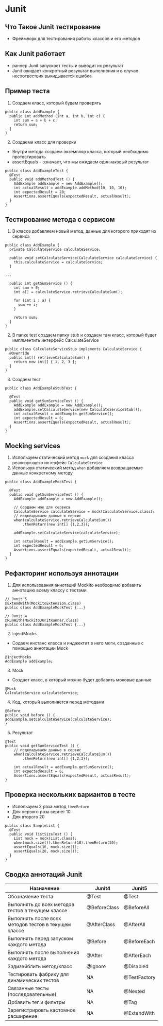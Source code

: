 # Junit
## Что Такое Junit тестирование

- Фреймворк для тестирования работы классов и его методов

## Как Junit работает

- раннер Junit запускает тесты и выводит их результат
- Junit ожидает конкретный результат выполнения и в случае несоотвествия выкидывается ошибка

## Пример теста
1. Создаем класс, который будем проверять
```
public class AddExample {
  public int addMethod (int a, int b, int c) {
    int sum = a + b + c;
    return sum;
  }
}
```

2. Создаеми класс для проверки
- Внутри метода создаем экземпляр класса, который необходимо протестировать
- assertEquals - означает, что мы ожидаем одиннаковый результат
```
public class AddExampleTest {
  @Test
  public void addMethodTest () {
    AddExample addExample = new AddExample();
    int actualResult = addExample.addMethod(10, 10, 10);
    int expectedResult = 20;
    Assertions.assertEquals(expectedResult, actualResult);
  }
}
```

## Тестирование метода с сервисом
1. В классе добавляем новый метод, данные для которого приходят из сервиса
```
public class AddExample {
  private CalculateService calculateService;

  public void setCalculateService(CalculateService calculateService) {
    this.calculateService = calculateService;
  }

...

  public int getSumService () {
    int sum = 0;
    int a[] = calculateService.retrieveCalculateSum();

    for (int i : a) {
      sum += i;
    }

    return sum;
  }
}
```

2. В папке test создаем папку stub и создаем там класс, который будет имплментить интерфейс CalculateService
```
public class CalculateServiceStub implements CalculateService {
  @Override
  public int[] retrieveCalculateSum() {
    return new int[] { 1, 2, 3 };
  }
}
```

3. Создаем тест
```
public class AddExampleStubTest {

  @Test
  public void getSumServiceTest () {
    AddExample addExample = new AddExample();
    addExample.setCalculateService(new CalculateServiceStub());
    int actualResult = addExample.getSumService();
    int expectedResult = 6;
    Assertions.assertEquals(expectedResult, actualResult);
  }
}
```

## Mocking services
1. Используем статический метод `mock` для создания класса реализующего интерфейс `CalculateService`
2. Используя статический метод `when` добавляем возвращаемые данные конкретному методу
```
public class AddExampleMockTest {

  @Test
  public void getSumServiceTest () {
    AddExample addExample = new AddExample();

    // Создаем мок для сервиса
    CalculateService calculateService = mock(CalculateService.class);
    // подкладываем данные в сервис
    when(calculateService.retrieveCalculateSum())
        .thenReturn(new int[] {1,2,3});

    addExample.setCalculateService(calculateService);

    int actualResult = addExample.getSumService();
    int expectedResult = 6;
    Assertions.assertEquals(expectedResult, actualResult);
  }
}
```

## Рефакторинг используя аннотации

1. Для использования аннотаций Mockito необходимо добавить аннотацию всему классу с тестами
```
// Junit 5
@ExtendWith(MockitoExtension.class)
public class AddExampleMockTest {...}

// Junit 4
@RunWith(MockitoJUnitRunner.class)
public class AddExampleMockTest {...}
```

2. InjectMocks
- Содаем инстанс класса и инджектит в него моги, созданные с помощью аннотации Mock
```
@InjectMocks
AddExample addExample;
```

3. Mock
- Создает класс, в который можно будет добавить моковые данные
```
@Mock
CalculateService calculateService;
```

4. Код, который выполняется перед методами
```
@Before
public void before () {
addExample.setCalculateService(calculateService);
}
```

5. Результат
```
@Test
public void getSumServiceTest () {
    // подкладываем данные в сервис
    when(calculateService.retrieveCalculateSum())
        .thenReturn(new int[] {1,2,3});
    
    int actualResult = addExample.getSumService();
    int expectedResult = 6;
    Assertions.assertEquals(expectedResult, actualResult);
}
```

## Проверка нескольких вариантов в тесте
- Используем 2 раза метод `thenReturn`
- Для первого раза вернет 10
- Для второго 20
```
public class SampleList {
  @Test
  public void listSizeTest () {
    List mock = mock(List.class);
    when(mock.size()).thenReturn(10).thenReturn(20);
    assertEquals(10, mock.size());
    assertEquals(20, mock.size());
  }
}
```

## Сводка аннотаций Junit
| Назначение                                           | Junit4       | Junit5       |
|------------------------------------------------------|--------------|--------------|
| Обозначение теста                                    | @Test        | @Test        |
| Выполнять до всех методов тестов в текущем классе    | @BeforeClass | @BeforeAll   |
| Выполнять после всех методов тестов в текущем классе | @AfterClass  | @AfterAll    |
| Выполнять перед запуском каждого метода              | @Before      | @BeforeEach  |
| Выполнять после выполнения каждого метода            | @After       | @AfterEach   |
| Задизейблить метод/класс                             | @Ignore      | @Disabled    |
| Тестировать фабрику для динамических тестов          | NA           | @TestFactory |
| Связанные тесты (последовательные)                   | NA           | @Nested      |
| Добавить тег и фильтры                               | NA           | @Tag         |
| Зарегистрировть кастомное расширение                 | NA           | @ExtendWith  |

